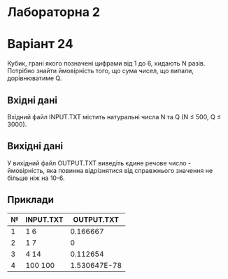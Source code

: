 # Лабораторна 2
# Варіант 24 
Кубик, грані якого позначені цифрами від 1 до 6, кидають N разів. Потрібно знайти ймовірність того, що сума чисел, що випали, дорівнюватиме Q.

## Вхідні дані
Вхідний файл INPUT.TXT містить натуральні числа N та Q (N ≤ 500, Q ≤ 3000).

## Вихідні дані
У вихідний файл OUTPUT.TXT виведіть єдине речове число - ймовірність, яка повинна відрізнятися від справжнього значення не більше ніж на 10-6.

## Приклади
| №  | INPUT.TXT                     | OUTPUT.TXT  |
|----|-------------------------------|-------------|
| 1  | 1 6                           | 0.166667    |
| 2  | 1 7                           | 0           |
| 3  | 4 14                          | 0.112654    |
| 4  | 100 100                       | 1.530647E-78|
